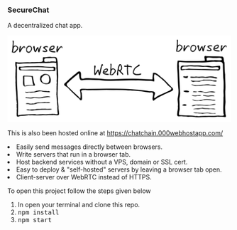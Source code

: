 ### SecureChat
A decentralized chat app.

![Diagram of how WebRTC works browser to browser](./webrtc-browser-to-browser.svg)


<p>This is also been hosted online at <a href="https://chatchain.000webhostapp.com/">https://chatchain.000webhostapp.com/</a></p>
<p>
<li>Easily send messages directly between browsers.</li>
<li>Write servers that run in a browser tab.</li>
<li>Host backend services without a VPS, domain or SSL cert.</li>
<li>Easy to deploy & "self-hosted" servers by leaving a browser tab open.</li>
<li>Client-server over WebRTC instead of HTTPS.</li>
</p>

<p>
</p>

<p> To open this project follow the steps given below</p>

<p>
<ol>
<li>In open your terminal and clone this repo.</li>
<li><kbd>npm install</kbd></li>
<li><kbd>npm start</kbd></li>
</ol>
</p>